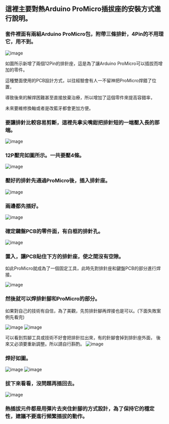 ## 這裡主要對熱Arduino ProMicro插拔座的安裝方式進行說明。

  

### 套件裡面有兩組Arduino ProMicro包，附帶三條排針，4Pin的不用理它，用不到。


  ![image](https://github.com/ouser555/ergodashv99/blob/main/ergodashv99%E7%B5%84%E8%A3%9D%E8%AA%AA%E6%98%8E/Arduino%20hotswap/pic1/pic%20(1).jpg)
  

  如圖所示新增了兩個12Pin的排針座，這是為了讓Arduino ProMicro可以插拔而增加的零件。
 
  這種雙面使用的PCB設計方式，以往經驗會有人一不留神把ProMicro焊錯了位置，
  
  導致後來的解焊困難甚至直接放棄治療，所以增加了這個零件來提高容錯率，
  
  未來要維修換軸或者是改藍牙都會更加方便。

  

### 要讓排針比較容易剪斷，這裡先拿尖嘴鉗把排針短的一端壓入長的那端。
  ![image](https://github.com/ouser555/ergodashv99/blob/main/ergodashv99%E7%B5%84%E8%A3%9D%E8%AA%AA%E6%98%8E/Arduino%20hotswap/pic1/pic%20(2).jpg)

  

### 12P壓完如圖所示。一共要壓4條。
  ![image](https://github.com/ouser555/ergodashv99/blob/main/ergodashv99%E7%B5%84%E8%A3%9D%E8%AA%AA%E6%98%8E/Arduino%20hotswap/pic1/pic%20(5).jpg)

  

### 壓好的排針先通過ProMicro後，插入排針座。
  ![image](https://github.com/ouser555/ergodashv99/blob/main/ergodashv99%E7%B5%84%E8%A3%9D%E8%AA%AA%E6%98%8E/Arduino%20hotswap/pic1/pic%20(7).jpg)
  

### 兩邊都先插好。

  ![image](https://github.com/ouser555/ergodashv99/blob/main/ergodashv99%E7%B5%84%E8%A3%9D%E8%AA%AA%E6%98%8E/Arduino%20hotswap/pic1/pic%20(8).jpg)
  

### 確定鍵盤PCB的零件面，有白框的排針孔。

  ![image](https://github.com/ouser555/ergodashv99/blob/main/ergodashv99%E7%B5%84%E8%A3%9D%E8%AA%AA%E6%98%8E/Arduino%20hotswap/pic1/pic%20(10).jpg)


### 置入，讓PCB貼住下方的排針座，使之間沒有空隙。
  如此ProMicro就成為了一個固定工具，此時先對排針座和鍵盤PCB的部分進行焊接。
  
  ![image](https://github.com/ouser555/ergodashv99/blob/main/ergodashv99%E7%B5%84%E8%A3%9D%E8%AA%AA%E6%98%8E/Arduino%20hotswap/pic1/pic%20(11).jpg)

### 然後就可以焊排針腳和ProMicro的部分。
  如果對自己的技術有自信，為了美觀，先剪排針腳再焊接也是可以。(下面失敗案例先看完)
  
  ![image](https://github.com/ouser555/ergodashv99/blob/main/ergodashv99%E7%B5%84%E8%A3%9D%E8%AA%AA%E6%98%8E/Arduino%20hotswap/pic1/pic%20(14).jpg)
  ![image](https://github.com/ouser555/ergodashv99/blob/main/ergodashv99%E7%B5%84%E8%A3%9D%E8%AA%AA%E6%98%8E/Arduino%20hotswap/pic1/pic%20(17).jpg)
  
  可以看到剪腳工具或技術不好會把排針拉出來，有的針腳會掉到排針座外面，
  後來又必須要重新調整。所以請自行斟酌。
  ![image](https://github.com/ouser555/ergodashv99/blob/main/ergodashv99%E7%B5%84%E8%A3%9D%E8%AA%AA%E6%98%8E/Arduino%20hotswap/pic1/pic%20(15).jpg)

### 焊好如圖。

  ![image](https://github.com/ouser555/ergodashv99/blob/main/ergodashv99%E7%B5%84%E8%A3%9D%E8%AA%AA%E6%98%8E/Arduino%20hotswap/pic1/pic%20(18).jpg)
  ![image](https://github.com/ouser555/ergodashv99/blob/main/ergodashv99%E7%B5%84%E8%A3%9D%E8%AA%AA%E6%98%8E/Arduino%20hotswap/pic1/pic%20(20).jpg)
  
### 拔下來看看，沒問題再插回去。

  ![image](https://github.com/ouser555/ergodashv99/blob/main/ergodashv99%E7%B5%84%E8%A3%9D%E8%AA%AA%E6%98%8E/Arduino%20hotswap/pic1/pic%20(21).jpg)

### 熱插拔元件都是用彈片去夾住針腳的方式設計，為了保持它的穩定性，建議不要進行頻繁插拔的動作。

  
